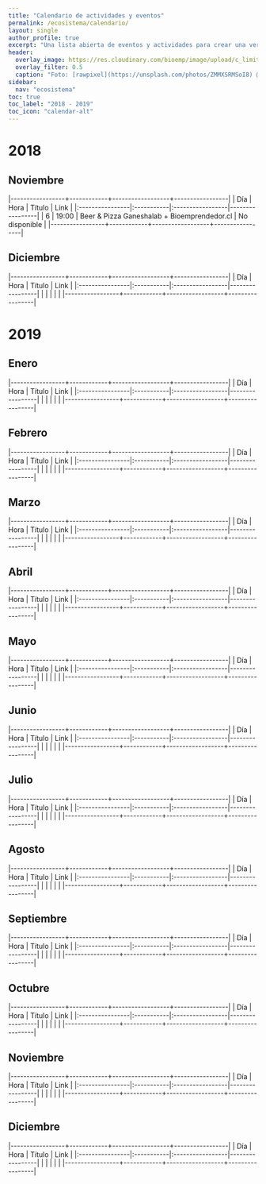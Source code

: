 ```yaml
---
title: "Calendario de actividades y eventos"
permalink: /ecosistema/calendario/
layout: single
author_profile: true
excerpt: "Una lista abierta de eventos y actividades para crear una verdadera comunidad de Bioemprendedores."
header:
  overlay_image: https://res.cloudinary.com/bioemp/image/upload/c_limit,f_auto,q_auto,w_1200/b2/calendario.jpg
  overlay_filter: 0.5
  caption: "Foto: [rawpixel](https://unsplash.com/photos/ZMMXSRMSoI8) @ Unsplash"
sidebar:
  nav: "ecosistema"
toc: true
toc_label: "2018 - 2019"
toc_icon: "calendar-alt"
---
```


# 2018

## <i class="fal fa-calendar-check"></i> Noviembre

|-----------------+------------+------------------+-----------------|
| Día             | Hora       | Título           | Link            |
|:----------------|:-----------|:-----------------|-----------------|
| 6               | 19:00      | Beer & Pizza Ganeshalab + Bioemprendedor.cl | No disponible |
|-----------------+------------+------------------+-----------------|

## <i class="fal fa-calendar-check"></i> Diciembre

|-----------------+------------+------------------+-----------------|
| Día             | Hora       | Título           | Link            |
|:----------------|:-----------|:-----------------|-----------------|
|                 |            |                  |                 |
|-----------------+------------+------------------+-----------------|

# 2019

## <i class="fal fa-calendar-check"></i> Enero

|-----------------+------------+------------------+-----------------|
| Día             | Hora       | Título           | Link            |
|:----------------|:-----------|:-----------------|-----------------|
|                 |            |                  |                 |
|-----------------+------------+------------------+-----------------|

## <i class="fal fa-calendar-check"></i> Febrero

|-----------------+------------+------------------+-----------------|
| Día             | Hora       | Título           | Link            |
|:----------------|:-----------|:-----------------|-----------------|
|                 |            |                  |                 |
|-----------------+------------+------------------+-----------------|

## <i class="fal fa-calendar-check"></i> Marzo

|-----------------+------------+------------------+-----------------|
| Día             | Hora       | Título           | Link            |
|:----------------|:-----------|:-----------------|-----------------|
|                 |            |                  |                 |
|-----------------+------------+------------------+-----------------|

## <i class="fal fa-calendar-check"></i> Abril

|-----------------+------------+------------------+-----------------|
| Día             | Hora       | Título           | Link            |
|:----------------|:-----------|:-----------------|-----------------|
|                 |            |                  |                 |
|-----------------+------------+------------------+-----------------|

## <i class="fal fa-calendar-check"></i> Mayo

|-----------------+------------+------------------+-----------------|
| Día             | Hora       | Título           | Link            |
|:----------------|:-----------|:-----------------|-----------------|
|                 |            |                  |                 |
|-----------------+------------+------------------+-----------------|

## <i class="fal fa-calendar-check"></i> Junio

|-----------------+------------+------------------+-----------------|
| Día             | Hora       | Título           | Link            |
|:----------------|:-----------|:-----------------|-----------------|
|                 |            |                  |                 |
|-----------------+------------+------------------+-----------------|

## <i class="fal fa-calendar-check"></i> Julio

|-----------------+------------+------------------+-----------------|
| Día             | Hora       | Título           | Link            |
|:----------------|:-----------|:-----------------|-----------------|
|                 |            |                  |                 |
|-----------------+------------+------------------+-----------------|

## <i class="fal fa-calendar-check"></i> Agosto

|-----------------+------------+------------------+-----------------|
| Día             | Hora       | Título           | Link            |
|:----------------|:-----------|:-----------------|-----------------|
|                 |            |                  |                 |
|-----------------+------------+------------------+-----------------|

## <i class="fal fa-calendar-check"></i> Septiembre

|-----------------+------------+------------------+-----------------|
| Día             | Hora       | Título           | Link            |
|:----------------|:-----------|:-----------------|-----------------|
|                 |            |                  |                 |
|-----------------+------------+------------------+-----------------|

## <i class="fal fa-calendar-check"></i> Octubre

|-----------------+------------+------------------+-----------------|
| Día             | Hora       | Título           | Link            |
|:----------------|:-----------|:-----------------|-----------------|
|                 |            |                  |                 |
|-----------------+------------+------------------+-----------------|

## <i class="fal fa-calendar-check"></i> Noviembre

|-----------------+------------+------------------+-----------------|
| Día             | Hora       | Título           | Link            |
|:----------------|:-----------|:-----------------|-----------------|
|                 |            |                  |                 |
|-----------------+------------+------------------+-----------------|

## <i class="fal fa-calendar-check"></i> Diciembre

|-----------------+------------+------------------+-----------------|
| Día             | Hora       | Título           | Link            |
|:----------------|:-----------|:-----------------|-----------------|
|                 |            |                  |                 |
|-----------------+------------+------------------+-----------------|